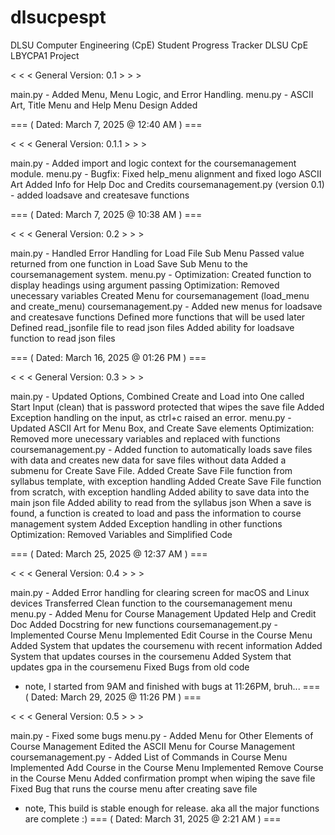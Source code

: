 # dlsucpespt
DLSU Computer Engineering (CpE) Student Progress Tracker
DLSU CpE LBYCPA1 Project


< < < General Version: 0.1 > > >
  
main.py - Added Menu, Menu Logic, and Error Handling.
menu.py - ASCII Art, Title Menu and Help Menu Design Added

=== ( Dated: March 7, 2025 @ 12:40 AM ) ===

< < < General Version: 0.1.1 > > >

main.py - Added import and logic context for the coursemanagement module.
menu.py - Bugfix: Fixed help_menu alignment and fixed logo ASCII Art
          Added Info for Help Doc and Credits
coursemanagement.py (version 0.1) - added loadsave and createsave functions

=== ( Dated: March 7, 2025 @ 10:38 AM ) ===

< < < General Version: 0.2 > > >

main.py -             Handled Error Handling for Load File Sub Menu
                      Passed value returned from one function in Load Save Sub Menu to the coursemanagement system.
menu.py -             Optimization: Created function to display headings using argument passing
                      Optimization: Removed unecessary variables
                      Created Menu for coursemanagement (load_menu and create_menu)
coursemanagement.py - Added new menus for loadsave and createsave functions
                      Defined more functions that will be used later
                      Defined read_jsonfile file to read json files
                      Added ability for loadsave function to read json files

=== ( Dated: March 16, 2025 @ 01:26 PM ) ===

< < < General Version: 0.3 > > >

main.py -             Updated Options, Combined Create and Load into One called Start
                      Input (clean) that is password protected that wipes the save file
                      Added Exception handling on the input, as ctrl+c raised an error.
menu.py -             Updated ASCII Art for Menu Box, and Create Save elements
                      Optimization: Removed more unecessary variables and replaced with functions
coursemanagement.py - Added function to automatically loads save files with data and creates new data for save files without data
                      Added a submenu for Create Save File.
                      Added Create Save File function from syllabus template, with exception handling
                      Added Create Save File function from scratch, with exception handling
                      Added ability to save data into the main json file
                      Added ability to read from the syllabus json
                      When a save is found, a function is created to load and pass the information to course management system
                      Added Exception handling in other functions
                      Optimization: Removed Variables and Simplified Code

=== ( Dated: March 25, 2025 @ 12:37 AM ) ===

< < < General Version: 0.4 > > >

main.py -             Added Error handling for clearing screen for macOS and Linux devices
                      Transferred Clean function to the coursemanagement menu
menu.py -             Added Menu for Course Management
                      Updated Help and Credit Doc
                      Added Docstring for new functions
coursemanagement.py - Implemented Course Menu
                      Implemented Edit Course in the Course Menu
                      Added System that updates the coursemenu with recent information
                      Added System that updates courses in the coursemenu
                      Added System that updates gpa in the coursemenu
                      Fixed Bugs from old code
                      
* note, I started from 9AM and finished with bugs at 11:26PM, bruh...
=== ( Dated: March 29, 2025 @ 11:26 PM ) ===
                      
< < < General Version: 0.5 > > >
                      
main.py -             Fixed some bugs
menu.py -             Added Menu for Other Elements of Course Management
                      Edited the ASCII Menu for Course Management
coursemanagement.py - Added List of Commands in Course Menu
                      Implemented Add Course in the Course Menu
                      Implemented Remove Course in the Course Menu
                      Added confirmation prompt when wiping the save file
                      Fixed Bug that runs the course menu after creating save file
                      
* note, This build is stable enough for release. aka all the major functions are complete :)
=== ( Dated: March 31, 2025 @ 2:21 AM ) ===
